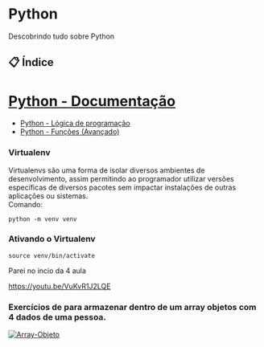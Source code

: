 # Python
Descobrindo tudo sobre Python

## 📋 Índice

# [Python - Documentação](https://www.python.org/)

- [Python - Lógica de programação](#Python---lógica-de-programação)
- [Python - Funções (Avançado)](#javascript---funções-avançado)

### Virtualenv

Virtualenvs são uma forma de isolar diversos ambientes de desenvolvimento, assim permitindo ao programador utilizar versões específicas de diversos pacotes sem impactar instalações de outras aplicações ou sistemas.
<br>Comando:

`python -m venv venv`

### Ativando o Virtualenv

`source venv/bin/activate`


Parei no incio da 4 aula

https://youtu.be/VuKvR1J2LQE







### Exercícios de para armazenar dentro de um array objetos com 4 dados de uma pessoa. 
<a target="_blank" rel="noopener noreferrer" href="https://.gif">
    <img src="https://github.gif" alt="Array-Objeto" style="max-width: 50%;">
</a> </br>